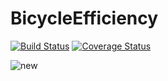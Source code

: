 # BicycleEfficiency

[![Build Status](https://ci.appveyor.com/api/projects/status/github/jotas6/BicycleEfficiency.jl?svg=true)](https://ci.appveyor.com/project/jotas6/BicycleEfficiency-jl)
[![Coverage Status](https://coveralls.io/repos/github/jotas6/BicycleEfficiency.jl/badge.svg?branch=)](https://coveralls.io/github/jotas6/BicycleEfficiency.jl?branch=)


![new](https://user-images.githubusercontent.com/80299581/196226821-2e7624eb-8780-47e2-ac87-dfc2668bfe12.png)
